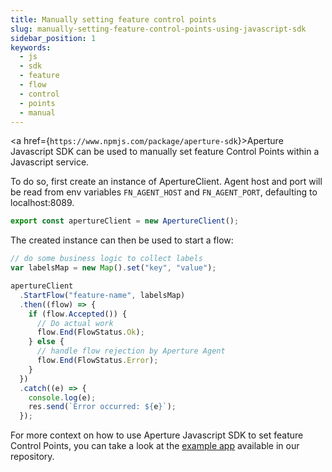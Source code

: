 ```yaml
---
title: Manually setting feature control points
slug: manually-setting-feature-control-points-using-javascript-sdk
sidebar_position: 1
keywords:
  - js
  - sdk
  - feature
  - flow
  - control
  - points
  - manual
---
```


<a href={`https://www.npmjs.com/package/aperture-sdk`}>Aperture Javascript
SDK</a> can be used to manually set feature Control Points within a Javascript
service.

To do so, first create an instance of ApertureClient. Agent host and port will
be read from env variables `FN_AGENT_HOST` and `FN_AGENT_PORT`, defaulting to
localhost:8089.

```javascript
export const apertureClient = new ApertureClient();
```

The created instance can then be used to start a flow:

```javascript
// do some business logic to collect labels
var labelsMap = new Map().set("key", "value");

apertureClient
  .StartFlow("feature-name", labelsMap)
  .then((flow) => {
    if (flow.Accepted()) {
      // Do actual work
      flow.End(FlowStatus.Ok);
    } else {
      // handle flow rejection by Aperture Agent
      flow.End(FlowStatus.Error);
    }
  })
  .catch((e) => {
    console.log(e);
    res.send(`Error occurred: ${e}`);
  });
```

For more context on how to use Aperture Javascript SDK to set feature Control
Points, you can take a look at the [example app][example] available in our
repository.

[example]: https://github.com/fluxninja/aperture-js/tree/main/example
